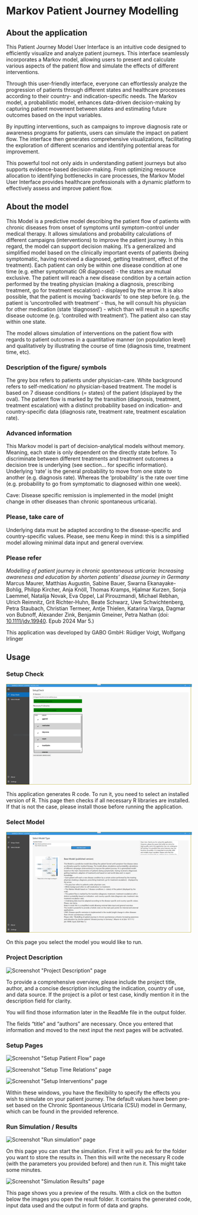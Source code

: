 # Markov Patient Journey Modelling

## About the application

This Patient Journey Model User Interface is an intuitive code designed to efficiently visualize and analyze patient journeys. This interface seamlessly incorporates a Markov model, allowing users to present and calculate various aspects of the patient flow and simulate the effects of different interventions.

Through this user-friendly interface, everyone can effortlessly analyze the progression of patients through different states and healthcare processes according to their country- and indication-specific needs. The Markov model, a probabilistic model, enhances data-driven decision-making by capturing patient movement between states and estimating future outcomes based on the input variables.

By inputting interventions, such as campaigns to improve diagnosis rate or awareness programs for patients, users can simulate the impact on patient flow. The interface then generates comprehensive visualizations, facilitating the exploration of different scenarios and identifying potential areas for improvement.

This powerful tool not only aids in understanding patient journeys but also supports evidence-based decision-making. From optimizing resource allocation to identifying bottlenecks in care processes, the Markov Model User Interface provides healthcare professionals with a dynamic platform to effectively assess and improve patient flow.

## About the model

This Model is a predictive model describing the patient flow of patients with chronic diseases from onset of symptoms until symptom-control under medical therapy. It allows simulations and probability calculations of different campaigns (interventions) to improve the patient journey. In this regard, the model can support decision making. It’s a generalized and simplified model based on the clinically important events of patients (being symptomatic, having received a diagnosed, getting treatment, effect of the treatment).  Each patient can only be within one disease condition at one time (e.g. either symptomatic OR diagnosed) - the states are mutual exclusive. The patient will reach a new disease condition by a certain action performed by the treating physician (making a diagnosis, prescribing treatment, go for treatment escalation) - displayed by the arrow.  It is also possible, that the patient is moving ‘backwards’ to one step before (e.g. the patient is ‘uncontrolled with treatment’ - thus, he will consult his physician for other medication (state ‘diagnosed’) - which than will result in a specific disease outcome (e.g. ‘controlled with treatment’). The patient also can stay within one state.

The model allows simulation of interventions on the patient flow with regards to patient outcomes in a quantitative manner (on population level) and qualitatively by illustrating the course of time (diagnosis time, treatment time, etc).


### Description of the figure/ symbols
The grey box refers to patients under physician-care. White background refers to self-medication/ no physician-based treatment. The model is based on 7 disease conditions (= states) of the patient (displayed by the oval). The patient flow is marked by the transition (diagnosis, treatment, treatment escalation) with a distinct probability based on indication- and country-specific data (diagnosis rate, treatment rate, treatment escalation rate). 

### Advanced information

This Markov model is part of decision-analytical models without memory. Meaning, each state is only dependent on the directly state before. To discriminate between different treatments and treatment outcomes a decision tree is underlying (see section... for specific information).  Underlying ‘rate’ is the general  probability to move from one state to another (e.g. diagnosis rate). Whereas the ‘probability’ is the rate over time (e.g. probability to go from symptomatic to diagnosed within one week).

Cave: Disease specific remission is implemented in the model (might change in other diseases than chronic spontaneous urticaria).

### Please, take care of

Underlying data must be adapted according to the disease-specific and country-specific values. Please, see menu
Keep in mind: this is a simplified model allowing minimal data input and general overview. 

### Please refer

*Modelling of patient journey in chronic spontaneous urticaria: Increasing awareness and education by shorten patients' disease journey in Germany*
Marcus Maurer, Matthias Augustin, Sabine Bauer, Swarna Ekanayake-Bohlig, Philipp Kircher, Anja Knöll, Thomas Kramps, Hjalmar Kurzen, Sonja Laemmel, Natalija Novak, Eva Oppel, Lal Pirouzmandi, Michael Rebhan, Ulrich Reimnitz, Grit Richter-Huhn, Beate Schwarz, Uwe Schwichtenberg, Petra Staubach, Christian Termeer, Antje Thielen, Katarina Varga, Dagmar von Bubnoff, Alexander Zink, Benjamin Gmeiner, Petra Nathan (doi: [10.1111/jdv.19940](https://doi.org/10.1111/jdv.19940). Epub 2024 Mar 5.)


This application was developed by GABO GmbH: Rüdiger Voigt, Wolfgang Irlinger


## Usage

### Setup Check

![Screenshot "setup check" page](01_setup_check.PNG)

This application generates R code. To run it, you need to select an installed version of R. This page then checks if all necessary R libraries are installed. If that is not the case, please install those before running the application.

### Select Model

![Screenshot "Select Model" page](02_select_model.PNG)

On this page you select the model you would like to run. 

### Project Description

![Screenshot "Project Description" page](doc/screenshots/03_project_desription.PNG)

To provide a comprehensive overview, please include the project title, author, and a concise description including the indication, country of use, and data source. If the project is a pilot or test case, kindly mention it in the description field for clarity.

You will find those information later in the ReadMe file in the output folder.

The fields “title” and “authors” are necessary. Once you entered that information and moved to the next input the next pages will be activated.

### Setup Pages

![Screenshot "Setup Patient Flow" page](doc/screenshots/04_setup_patient_flow.PNG)

![Screenshot "Setup Time Relations" page](doc/screenshots/05_setup_time_relations.PNG)

![Screenshot "Setup Interventions" page](doc/screenshots/06_setup_interventions.PNG)


Within these windows, you have the flexibility to specify the effects you wish to simulate on your patient journey. The default values have been pre-set based on the Chronic Spontaneous Urticaria (CSU) model in Germany, which can be found in the provided reference.

### Run Simulation / Results

![Screenshot "Run simulation" page](doc/screenshots/07_run_simulation.PNG)

On this page you can start the simulation. First it will you ask for the folder you want to store the results in. Then this will write the necessary R code (with the parameters you provided before) and then run it. This might take some minutes.


![Screenshot "Simulation Results" page](doc/screenshots/08_simulation_results.PNG)

This page shows you a preview of the results. With a click on the button below the images you open the result folder. It contains the generated code, input data used and the output in form of data and graphs.
